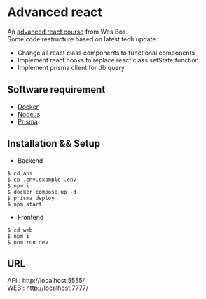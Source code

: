 # Advanced react

An [advanced react course](https://advancedreact.com/) from Wes Bos.  
Some code restructure based on latest tech update :
* Change all react class components to functional components
* Implement react hooks to replace react class setState function
* Implement prisma client for db query

## Software requirement

* [Docker](https://www.docker.com/)
* [Node.js](https://nodejs.org/en/)
* [Prisma](https://www.prisma.io/)


## Installation && Setup
*  Backend

```
$ cd api
$ cp .env.example .env
$ npm i
$ docker-compose up -d
$ prisma deploy
$ npm start
```

*  Frontend
```
$ cd web
$ npm i
$ nom run dev
```

## URL
API : http://localhost:5555/  
WEB : http://localhost:7777/
